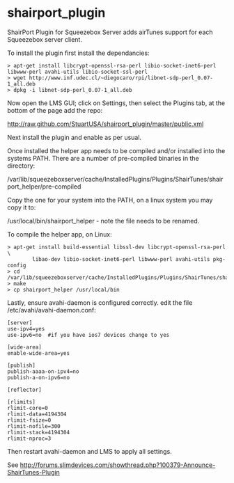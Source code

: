 shairport_plugin
================

ShairPort Plugin for Squeezebox Server adds airTunes support for each Squeezebox server client.

To install the plugin first install the dependancies:

    > apt-get install libcrypt-openssl-rsa-perl libio-socket-inet6-perl libwww-perl avahi-utils libio-socket-ssl-perl
    > wget http://www.inf.udec.cl/~diegocaro/rpi/libnet-sdp-perl_0.07-1_all.deb
    > dpkg -i libnet-sdp-perl_0.07-1_all.deb

Now open the LMS GUI; click on Settings, then select the Plugins tab, at the bottom of the page add the repo:

http://raw.github.com/StuartUSA/shairport_plugin/master/public.xml

Next install the plugin and enable as per usual.

Once installed the helper app needs to be compiled and/or installed into the systems PATH. There
are a number of pre-compiled binaries in the directory:

/var/lib/squeezeboxserver/cache/InstalledPlugins/Plugins/ShairTunes/shairport_helper/pre-compiled

Copy the one for your system into the PATH, on a linux system you may copy it to:

/usr/local/bin/shairport_helper   - note the file needs to be renamed.
 
To compile the helper app, on Linux:

    > apt-get install build-essential libssl-dev libcrypt-openssl-rsa-perl \
            libao-dev libio-socket-inet6-perl libwww-perl avahi-utils pkg-config
    > cd /var/lib/squeezeboxserver/cache/InstalledPlugins/Plugins/ShairTunes/shairport_helper/
    > make
    > cp shairport_helper /usr/local/bin
  
Lastly, ensure avahi-daemon is configured correctly. edit the file /etc/avahi/avahi-daemon.conf:

    [server]
    use-ipv4=yes
    use-ipv6=no  #if you have ios7 devices change to yes
    
    [wide-area]
    enable-wide-area=yes
    
    [publish]
    publish-aaaa-on-ipv4=no
    publish-a-on-ipv6=no
    
    [reflector]
    
    [rlimits]
    rlimit-core=0
    rlimit-data=4194304
    rlimit-fsize=0
    rlimit-nofile=300
    rlimit-stack=4194304
    rlimit-nproc=3
  
Then restart avahi-daemon and LMS to apply all settings.

See http://forums.slimdevices.com/showthread.php?100379-Announce-ShairTunes-Plugin
